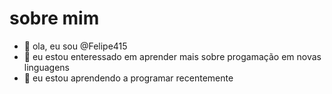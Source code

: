 # sobre mim

- 👋 ola, eu sou @Felipe415
- 👀 eu estou enteressado em aprender mais sobre progamação em novas linguagens
- 🌱 eu estou aprendendo a programar recentemente


<!---
Felipe415/Felipe415 is a ✨ special ✨ repository because its `README.md` (this file) appears on your GitHub profile.
You can click the Preview link to take a look at your changes.
--->
